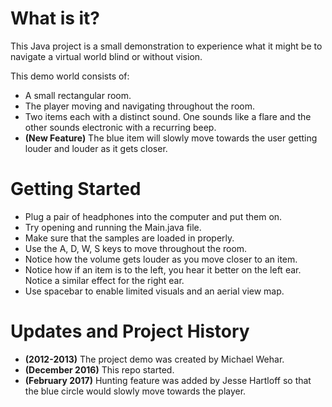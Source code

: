 # What is it?

This Java project is a small demonstration to experience what it might be to navigate a virtual world blind or without vision.

This demo world consists of:

- A small rectangular room.
- The player moving and navigating throughout the room.
- Two items each with a distinct sound.  One sounds like a flare and the other sounds electronic with a recurring beep.
- **(New Feature)** The blue item will slowly move towards the user getting louder and louder as it gets closer.

# Getting Started

- Plug a pair of headphones into the computer and put them on.
- Try opening and running the Main.java file.
- Make sure that the samples are loaded in properly.
- Use the A, D, W, S keys to move throughout the room.
- Notice how the volume gets louder as you move closer to an item.
- Notice how if an item is to the left, you hear it better on the left ear.  Notice a similar effect for the right ear.
- Use spacebar to enable limited visuals and an aerial view map.

# Updates and Project History

- **(2012-2013)** The project demo was created by Michael Wehar.
- **(December 2016)** This repo started.
- **(February 2017)** Hunting feature was added by Jesse Hartloff so that the blue circle would slowly move towards the player.
